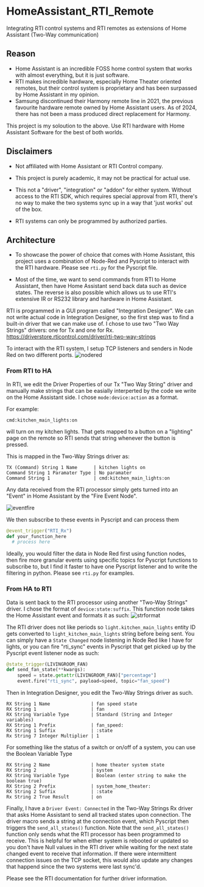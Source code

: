 # HomeAssistant_RTI_Remote
Integrating RTI control systems and RTI remotes as extensions of Home Assistant (Two-Way communication)

## Reason
- Home Assistant is an incredible FOSS home control system that works with almost everything, but it is just software.
- RTI makes incredible hardware, especially Home Theater oriented remotes, but their control system is proprietary and has been surpassed by Home Assistant in my opinion.
- Samsung discontinued their Harmony remote line in 2021, the previous favourite hardware remote owned by Home Assistant users.  As of 2024, there has not been a mass produced direct replacement for Harmony.

This project is my soloution to the above.  Use RTI hardware with Home Assistant Software for the best of both worlds.

## Disclaimers

- Not affiliated with Home Assistant or RTI Control company.

- This project is purely academic, it may not be practical for actual use.

- This not a "driver", "integration" or "addon" for either system.  Without access to the RTI SDK, which requires special approval from RTI, there's no way to make the two systems sync up in a way that 'just works' out of the box.

- RTI systems can only be programmed by authorized parties.

## Architecture

- To showcase the power of choice that comes with Home Assistant, this project uses a combination of Node-Red and Pyscript to interact with the RTI hardware.  Please see `rti.py` for the Pyscript file.

- Most of the time, we want to send commands from RTI to Home Assistant, then have Home Assistant send back data such as device states.  The reverse is also possible which allows us to use RTI's extensive IR or RS232 library and hardware in Home Assistant.

RTI is programmed in a GUI program called "Integration Designer".  We can not write actual code in Integration Designer, so the first step was to find a built-in driver that we can make use of.  I chose to use two "Two Way Strings" drivers: one for Tx and one for Rx.
https://driverstore.rticontrol.com/driver/rti-two-way-strings

To interact with the RTI system, I setup TCP listeners and senders in Node Red on two different ports.
![nodered](https://github.com/mefranklin6/HomeAssistant_RTI_Remote/assets/125914321/2f01a7b0-7757-4f8d-8ed4-7df1ecf6dfb9)

### From RTI to HA
In RTI, we edit the Driver Properties of our Tx "Two Way String" driver and manually make strings that can be easially interperted by the code we write on the Home Assistant side.
I chose `mode:device:action` as a format.

For example:
```
cmd:kitchen_main_lights:on
```
will turn on my kitchen lights.  That gets mapped to a button on a "lighting" page on the remote so RTI sends that string whenever the button is pressed.

This is mapped in the Two-Way Strings driver as:
```
TX (Command) String 1 Name      | kitchen lights on
Command String 1 Paramater Type | No paramater
Command String 1                | cmd:kitchen_main_lights:on
```

Any data received from the RTI processor simply gets turned into an "Event" in Home Assistant by the "Fire Event Node". 

![eventfire](https://github.com/mefranklin6/HomeAssistant_RTI_Remote/assets/125914321/52f1dc86-c2e3-435e-969d-c9561f40305e)

We then subscribe to these events in Pyscript and can process them
```python
@event_trigger("RTI_Rx")
def your_function_here
  # process here
```

Ideally, you would filter the data in Node Red first using function nodes, then fire more granular events using specific topics for Pyscript functions to subscribe to, but I find it faster to have one Pyscript listener and to write the filtering in python.  Please see `rti.py` for examples.

### From HA to RTI
Data is sent back to the RTI processor using another "Two-Way Strings" driver.  I chose the format of `device:state:suffix`.  This function node takes the Home Assistant event and formats it as such:
![strformat](https://github.com/mefranklin6/HomeAssistant_RTI_Remote/assets/125914321/1cf8de5c-217d-4517-9431-c0192f1bea9c)


The RTI driver does not like periods so `light.kitchen_main_lights` entity ID gets converted to `light_kitchen_main_lights` string before being sent.  You can simply have a `State Changed` node listening in Node Red like I have for lights, or you can fire "rti_sync" events in Pyscript that get picked up by the Pyscript event listener node as such:

```python
@state_trigger(LIVINGROOM_FAN)
def send_fan_state(**kwargs):
    speed = state.getattr(LIVINGROOM_FAN)["percentage"]
    event.fire("rti_sync", payload=speed, topic="fan_speed")
```

Then in Integration Designer, you edit the Two-Way Strings driver as such.
```
RX String 1 Name               | fan speed state
RX String 1                    | fan
RX String Variable Type        | Standard (String and Integer variables)
RX String 1 Prefix             | fan_speed:
RX String 1 Suffix             | :state
Rx String 7 Integer Multiplier | 1
```


For something like the status of a switch or on/off of a system, you can use the Boolean Variable Type
```
RX String 2 Name               | home theater system state
RX String 2                    | system
RX String Variable Type        | Boolean (enter string to make the boolean true)
RX String 2 Prefix             | system_home_theater:
RX String 2 Suffix             | :state
Rx String 2 True Result        | on

```


Finally, I have a `Driver Event: Connected` in the Two-Way Strings Rx driver that asks Home Assistant to send all tracked states upon connection.  The driver macro sends a string at the connection event, which Pyscript then triggers the `send_all_states()` function.  Note that the `send_all_states()` function only sends what the RTI processor has been programmed to receive.  This is helpful for when either system is rebooted or updated so you don't have Null values in the RTI driver while waiting for the next state changed event to receive that information.  If there were intermittent connection issues on the TCP socket, this would also update any changes that happend since the two systems were last sync'd.


Please see the RTI documentation for further driver information.



